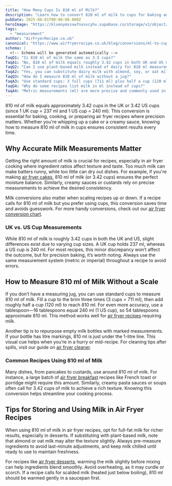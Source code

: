 ```yaml
---
title: "How Many Cups Is 810 ml of Milk?"
description: "Learn how to convert 810 ml of milk to cups for baking and cooking. Perfect for air fryer recipes and precise measurements every time."
pubDate: 2025-08-01T00:00:00.000Z
heroImage: "https://klueoymssxwfnxsvcyhv.supabase.co/storage/v1/object/public/Shmucket/how-many-cups-is-810-ml-of-milk.webp"
tags:
  - "measurement"
author: "AirFryerRecipe.co.uk"
canonical: "https://www.airfryerrecipe.co.uk/blog/conversions/ml-to-cups/how-many-cups-is-810-ml-of-milk"
schema: |
  <!-- Schema will be generated automatically -->
faqQ1: "Is 810 ml of milk the same as 3.5 cups?"
faqA1: "No, 810 ml of milk equals roughly 3.42 cups in both UK and US measurements. While 3.5 cups is close, it’s slightly more (about 840 ml), which could affect recipes requiring precision, like baking or custards."
faqQ2: "Can I use plant-based milk instead of dairy for 810 ml measurements?"
faqA2: "Yes, you can substitute dairy milk with almond, soy, or oat milk in the same quantity (810 ml or 3.42 cups). However, plant-based milks may alter the texture or sweetness of dishes, so adjust other ingredients if needed."
faqQ3: "How do I measure 810 ml of milk without a jug?"
faqA3: "Use standard cups: 3 full cups (711 ml) plus half a cup (120 ml) gets you close to 810 ml. Alternatively, 54 tablespoons (using 15 ml per tablespoon) will approximate the measurement accurately."
faqQ4: "Why do some recipes list milk in ml instead of cups?"
faqA4: "Metric measurements (ml) are more precise and commonly used in professional recipes. Cups can vary slightly between countries, so ml ensures consistency, especially in baking or air fryer cooking where ratios matter."
---
```

<p>810 ml of milk equals approximately 3.42 cups in the UK or 3.42 US cups (since 1 UK cup = 237 ml and 1 US cup = 240 ml). This conversion is essential for baking, cooking, or preparing air fryer recipes where precision matters. Whether you're whipping up a cake or a creamy sauce, knowing how to measure 810 ml of milk in cups ensures consistent results every time.</p>

<h2>Why Accurate Milk Measurements Matter</h2>  
<p>Getting the right amount of milk is crucial for recipes, especially in air fryer cooking where ingredient ratios affect texture and taste. Too much milk can make batters runny, while too little can dry out dishes. For example, if you're making <a href=https://www.airfryerrecipe.co.uk/recipe-category/cakes>air fryer cakes</a>, 810 ml of milk (or 3.42 cups) ensures the perfect moisture balance. Similarly, creamy sauces or custards rely on precise measurements to achieve the desired consistency.</p>  

<p>Milk conversions also matter when scaling recipes up or down. If a recipe calls for 810 ml of milk but you prefer using cups, this conversion saves time and avoids guesswork. For more handy conversions, check out our <a href=https://www.airfryerrecipe.co.uk/air-fryer-conversion-chart>air fryer conversion chart</a>.</p>  

<h3>UK vs. US Cup Measurements</h3>  
<p>While 810 ml of milk is roughly 3.42 cups in both the UK and US, slight differences exist due to varying cup sizes. A UK cup holds 237 ml, whereas a US cup is 240 ml. For most recipes, this minor discrepancy won’t affect the outcome, but for precision baking, it’s worth noting. Always use the same measurement system (metric or imperial) throughout a recipe to avoid errors.</p>  

<h2>How to Measure 810 ml of Milk Without a Scale</h2>  
<p>If you don’t have a measuring jug, you can use standard cups to measure 810 ml of milk. Fill a cup to the brim three times (3 cups = 711 ml), then add roughly half a cup (120 ml) to reach 810 ml. For even more accuracy, use a tablespoon—16 tablespoons equal 240 ml (1 US cup), so 54 tablespoons approximate 810 ml. This method works well for <a href=https://www.airfryerrecipe.co.uk/recipes>air fryer recipes</a> requiring milk.</p>  

<p>Another tip is to repurpose empty milk bottles with marked measurements. If your bottle has litre markings, 810 ml is just under the 1-litre line. This visual cue helps when you’re in a hurry or mid-recipe. For cleaning tips after spills, visit our guide on <a href=https://www.airfryerrecipe.co.uk/air-fryer-cleaner>air fryer cleaner</a>.</p>  

<h3>Common Recipes Using 810 ml of Milk</h3>  
<p>Many dishes, from pancakes to custards, use around 810 ml of milk. For instance, a large batch of <a href=https://www.airfryerrecipe.co.uk/recipe-category/breakfast>air fryer breakfast</a> recipes like French toast or porridge might require this amount. Similarly, creamy pasta sauces or soups often call for 3.42 cups of milk to achieve a rich texture. Knowing this conversion helps streamline your cooking process.</p>  

<h2>Tips for Storing and Using Milk in Air Fryer Recipes</h2>  
<p>When using 810 ml of milk in air fryer recipes, opt for full-fat milk for richer results, especially in desserts. If substituting with plant-based milk, note that almond or oat milk may alter the texture slightly. Always pre-measure ingredients to avoid last-minute adjustments, and keep milk chilled until ready to use to maintain freshness.</p>  

<p>For recipes like <a href=https://www.airfryerrecipe.co.uk/recipe-category/dessert>air fryer desserts</a>, warming the milk slightly before mixing can help ingredients blend smoothly. Avoid overheating, as it may curdle or scorch. If a recipe calls for scalded milk (heated just below boiling), 810 ml should be warmed gently in a saucepan first.</p>
